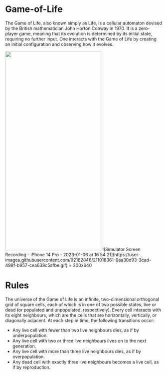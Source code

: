 # Game-of-Life

The Game of Life, also known simply as Life, is a cellular automaton devised by the British mathematician John Horton Conway in 1970. 
It is a zero-player game, meaning that its evolution is determined by its initial state, requiring no further input. 
One interacts with the Game of Life by creating an initial configuration and observing how it evolves.

<img src="https://user-images.githubusercontent.com/92182846/211017284-96b32f1a-4db3-490d-9db9-a059fa216eda.gif" width="308" height="640"/>
![Simulator Screen Recording - iPhone 14 Pro - 2023-01-06 at 16 54 21](https://user-images.githubusercontent.com/92182846/211018361-0aa30d93-3cad-498f-b957-cea638c5afbe.gif) = 300x640


# Rules

The universe of the Game of Life is an infinite, two-dimensional orthogonal grid of square cells, each of which is in one of two possible states, 
live or dead (or populated and unpopulated, respectively). Every cell interacts with its eight neighbours, which are the cells that are horizontally, 
vertically, or diagonally adjacent. At each step in time, the following transitions occur:

 - Any live cell with fewer than two live neighbours dies, as if by underpopulation.
 - Any live cell with two or three live neighbours lives on to the next generation.
 - Any live cell with more than three live neighbours dies, as if by overpopulation.
 - Any dead cell with exactly three live neighbours becomes a live cell, as if by reproduction.
